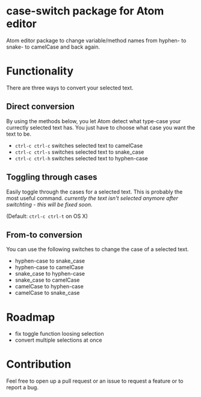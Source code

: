 # case-switch package for Atom editor

Atom editor package to change variable/method names from hyphen- to snake- to camelCase and back again.

# Functionality
There are three ways to convert your selected text.

## Direct conversion
By using the methods below, you let Atom detect what type-case your currectly selected text has. You just have to choose what case you want the text to be.

* `ctrl-c ctrl-c` switches selected text to camelCase
* `ctrl-c ctrl-s` switches selected text to snake_case
* `ctrl-c ctrl-h` switches selected text to hyphen-case

## Toggling through cases
Easily toggle through the cases for a selected text. This is probably the most useful command. *currently the text isn't selected anymore after switchting - this will be fixed soon.*

(Default: `ctrl-c ctrl-t` on OS X)

## From-to conversion
You can use the following switches to change the case of a selected text.
* hyphen-case to snake_case
* hyphen-case to camelCase
* snake_case to hyphen-case
* snake_case to camelCase
* camelCase to hyphen-case
* camelCase to snake_case

# Roadmap
* fix toggle function loosing selection
* convert multiple selections at once

# Contribution
Feel free to open up a pull request or an issue to request a feature or to report a bug.
